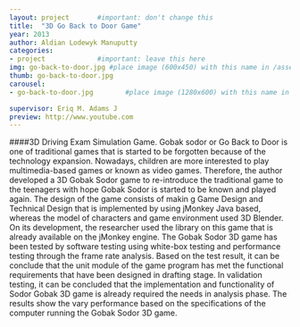 ```yaml
---
layout: project       #important: don't change this
title:  "3D Go Back to Door Game"
year: 2013
author: Aldian Lodewyk Manuputty
categories:
- project             #important: leave this here
img: go-back-to-door.jpg #place image (600x450) with this name in /assets/img/project/
thumb: go-back-to-door.jpg
carousel:
- go-back-to-door.jpg        #place image (1280x600) with this name in /assets/img/project/carousel/  

supervisor: Eriq M. Adams J
preview: http://www.youtube.com
---
```

####3D Driving Exam Simulation Game.
Gobak sodor or Go Back to Door is one of traditional games that is started to be forgotten because of the technology expansion. Nowadays, children are more interested to play multimedia-based games or known as video games. Therefore, the author developed a 3D Gobak Sodor game to re-introduce the traditional game to the teenagers with hope Gobak Sodor is started to be known and played again. The design of the game consists of makin g Game Design and Technical Design that is implemented by using jMonkey Java based, whereas the model of characters and game environment used 3D Blender. On its development, the researcher used the library on this game that is already available on the jMonkey engine. The Gobak Sodor 3D game has been tested by software testing using white-box testing and performance testing through the frame rate analysis. Based on the test result, it can be conclude that the unit module of the game program has met the functional requirements that have been designed in drafting stage. In validation testing, it can be concluded that the implementation and functionality of Sodor Gobak 3D game is already required the needs in analysis phase. The results show the vary performance based on the specifications of the computer running the Gobak Sodor 3D game.
